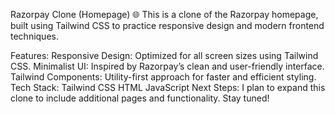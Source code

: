 Razorpay Clone (Homepage) 🌐
This is a clone of the Razorpay homepage, built using Tailwind CSS to practice responsive design and modern frontend techniques.

Features:
Responsive Design: Optimized for all screen sizes using Tailwind CSS.
Minimalist UI: Inspired by Razorpay’s clean and user-friendly interface.
Tailwind Components: Utility-first approach for faster and efficient styling.
Tech Stack:
Tailwind CSS
HTML
JavaScript
Next Steps:
I plan to expand this clone to include additional pages and functionality. Stay tuned!

